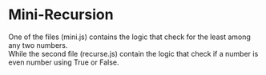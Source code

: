 # Mini-Recursion
One of the files (mini.js) contains the logic that check for the least among any two numbers.<br>
While the second file (recurse.js) contain the logic that check if a number is even number using True or False.
